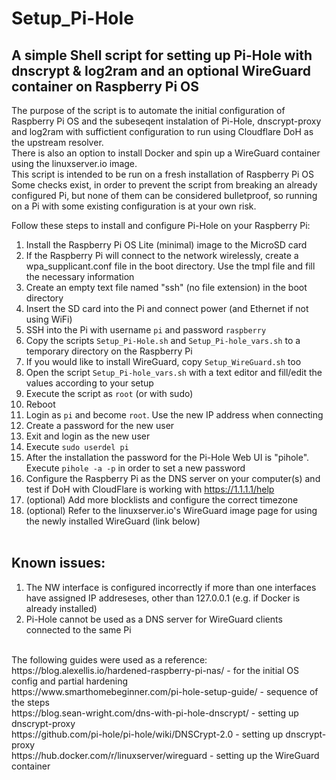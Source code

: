# Setup_Pi-Hole
## A simple Shell script for setting up Pi-Hole with dnscrypt &amp; log2ram and an optional WireGuard container on Raspberry Pi OS

The purpose of the script is to automate the initial configuration of Raspberry Pi OS and the subeseqent instalation of Pi-Hole, dnscrypt-proxy and log2ram with suffictient configuration to run using Cloudflare DoH as the upstream resolver. <br />
There is also an option to install Docker and spin up a WireGuard container using the linuxserver.io image. <br />
This script is intended to be run on a fresh installation of Raspberry Pi OS  Some checks exist, in order to prevent the script from breaking an already configured Pi, but none of them can be considered bulletproof, so running on a Pi with some existing configuration is at your own risk. <br />

Follow these steps to install and configure Pi-Hole on your Raspberry Pi: 

1. Install the Raspberry Pi OS Lite (minimal) image to the MicroSD card
2. If the Raspberry Pi will connect to the network wirelessly, create a wpa_supplicant.conf file in the boot directory. Use the tmpl file and fill the necessary information
3. Create an empty text file named "ssh" (no file extension) in the boot directory
4. Insert the SD card into the Pi and connect power (and Ethernet if not using WiFi)
5. SSH into the Pi with username `pi` and password `raspberry`
6. Copy the scripts `Setup_Pi-Hole.sh` and `Setup_Pi-hole_vars.sh` to a temporary directory on the Raspberry Pi
7. If you would like to install WireGuard, copy `Setup_WireGuard.sh` too
9. Open the script `Setup_Pi-hole_vars.sh` with a text editor and fill/edit the values according to your setup
10. Execute the script as `root` (or with sudo)
11. Reboot
12. Login as `pi` and become `root`. Use the new IP address when connecting
13. Create a password for the new user
14. Exit and login as the new user
15. Execute `sudo userdel pi`
16. After the installation the password for the Pi-Hole Web UI is "pihole". Execute `pihole -a -p` in order to set a new password
17. Configure the Raspberry Pi as the DNS server on your computer(s) and test if DoH with CloudFlare is working with https://1.1.1.1/help
18. (optional) Add more blocklists and configure the correct timezone
19. (optional) Refer to the linuxserver.io's WireGuard image page for using the newly installed WireGuard (link below)
<br /><br />
## Known issues:
1. The NW interface is configured incorrectly if more than one interfaces have assigned IP addreseses, other than 127.0.0.1 (e.g. if Docker is already installed)
2. Pi-Hole cannot be used as a DNS server for WireGuard clients connected to the same Pi
<br />
The following guides were used as a reference: <br />
https://blog.alexellis.io/hardened-raspberry-pi-nas/ - for the initial OS config and partial hardening <br />
https://www.smarthomebeginner.com/pi-hole-setup-guide/ - sequence of the steps <br />
https://blog.sean-wright.com/dns-with-pi-hole-dnscrypt/ - setting up dnscrypt-proxy <br />
https://github.com/pi-hole/pi-hole/wiki/DNSCrypt-2.0 - setting up dnscrypt-proxy <br />
https://hub.docker.com/r/linuxserver/wireguard - setting up the WireGuard container <br />
